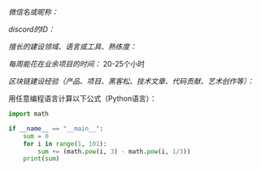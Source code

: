 *微信名或昵称：*  

*discord的ID：* 

*擅长的建设领域、语言或工具、熟练度：*    
  
*每周能花在业余项目的时间：*  20-25个小时  

*区块链建设经验（产品、项目、黑客松、技术文章、代码贡献、艺术创作等）：*    

  
用任意编程语言计算以下公式（Python语言）：  
```python
import math  

if __name__ == "__main__":  
    sum = 0  
    for i in range(1, 101):  
        sum += (math.pow(i, 3) - math.pow(i, 1/3))  
    print(sum)  
 ```
